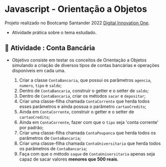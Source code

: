 # Javascript - Orientação a Objetos

Projeto realizado no Bootcamp Santander 2022 [Digital Innovation One](https://digitalinnovation.one/).

- Atividade prática sobre o tema estudado.



## 📄 Atividade : Conta Bancária

- Objetivo consiste em testar os conceitos de Orientação a Objetos simulando a criação de diversos tipos de contas bancárias e operações disponíveis em cada uma.

  

  1. Criar a classe `ContaBancaria`, que possui os parâmetros `agencia`, `numero`, `tipo` e `saldo`;
  2. Dentro de `ContaBancaria`, construir o getter e o setter de `saldo`;
  3. Dentro de `ContaBancaria`, criar os métodos `sacar` e `depositar`;
  4. Criar uma classe-filha chamada `ContaCorrente` que herda todos esses parâmetros e ainda possua o parâmetro `cartaoCredito`;
  5. Ainda em `ContaCorrente`, construir o getter e o setter de `cartaoCredito`;
  6. Ainda em `ContaCorrente`, fazer com que o `tipo` seja 'conta corrente' por padrão;
  7. Criar uma classe-filha chamada `ContaPoupanca` que herda todos os parâmetros de `ContaBancaria`;
  8. Criar uma classe-filha chamada `ContaUniversitaria` que herda todos os parâmetros de `ContaBancaria`;
  9. Faça com que o método `saque` de `ContaUniversitaria` apenas seja capaz de sacar valores **menores que 500 reais**.
  
  
